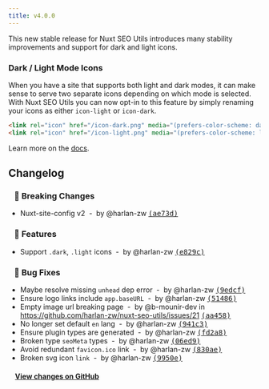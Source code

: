 ```yaml
---
title: v4.0.0
---
```


This new stable release for Nuxt SEO Utils introduces many stability improvements and support for dark and light icons.

### Dark / Light Mode Icons

When you have a site that supports both light and dark modes, it can make sense to serve two separate icons depending on which mode is selected. With Nuxt SEO Utils you can now opt-in to this feature by simply renaming your icons as either `icon-light` or `icon-dark`.

```html
<link rel="icon" href="/icon-dark.png" media="(prefers-color-scheme: dark)" />
<link rel="icon" href="/icon-light.png" media="(prefers-color-scheme: light)" />
```

Learn more on the [docs](https://nuxtseo.com/docs/utils/guides/app-icons#dark-light-mode).

## Changelog

### &nbsp;&nbsp;&nbsp;🚨 Breaking Changes

- Nuxt-site-config v2 &nbsp;-&nbsp; by @harlan-zw [<samp>(ae73d)</samp>](https://github.com/harlan-zw/nuxt-seo-utils/commit/ae73d98)

### &nbsp;&nbsp;&nbsp;🚀 Features

- Support `.dark`, `.light` icons &nbsp;-&nbsp; by @harlan-zw [<samp>(e829c)</samp>](https://github.com/harlan-zw/nuxt-seo-utils/commit/e829c6a)

### &nbsp;&nbsp;&nbsp;🐞 Bug Fixes

- Maybe resolve missing `unhead` dep error &nbsp;-&nbsp; by @harlan-zw [<samp>(9edcf)</samp>](https://github.com/harlan-zw/nuxt-seo-utils/commit/9edcffa)
- Ensure logo links include `app.baseURL` &nbsp;-&nbsp; by @harlan-zw [<samp>(51486)</samp>](https://github.com/harlan-zw/nuxt-seo-utils/commit/5148652)
- Empty image url breaking page &nbsp;-&nbsp; by @b-mounir-dev in <https://github.com/harlan-zw/nuxt-seo-utils/issues/21> [<samp>(aa458)</samp>](https://github.com/harlan-zw/nuxt-seo-utils/commit/aa45813)
- No longer set default `en` lang &nbsp;-&nbsp; by @harlan-zw [<samp>(941c3)</samp>](https://github.com/harlan-zw/nuxt-seo-utils/commit/941c385)
- Ensure plugin types are generated &nbsp;-&nbsp; by @harlan-zw [<samp>(fd2a8)</samp>](https://github.com/harlan-zw/nuxt-seo-utils/commit/fd2a884)
- Broken type `seoMeta` types &nbsp;-&nbsp; by @harlan-zw [<samp>(06ed9)</samp>](https://github.com/harlan-zw/nuxt-seo-utils/commit/06ed9b0)
- Avoid redundant `favicon.ico` link &nbsp;-&nbsp; by @harlan-zw [<samp>(830ae)</samp>](https://github.com/harlan-zw/nuxt-seo-utils/commit/830ae9c)
- Broken svg icon `link` &nbsp;-&nbsp; by @harlan-zw [<samp>(9950e)</samp>](https://github.com/harlan-zw/nuxt-seo-utils/commit/9950e93)

#### &nbsp;&nbsp;&nbsp;&nbsp;[View changes on GitHub](https://github.com/harlan-zw/nuxt-seo-utils/compare/v3.1.9...v4.0.0)
